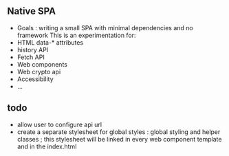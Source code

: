 ## Native SPA
- Goals : writing a small SPA with minimal dependencies and no framework
This is an experimentation for:
- HTML data-* attributes
- history API
- Fetch API
- Web components
- Web crypto api
- Accessibility
- ...

## todo
- allow user to configure api url
- create a separate stylesheet for global styles : global styling and helper classes ; this stylesheet will be linked
in every web component template and in the index.html